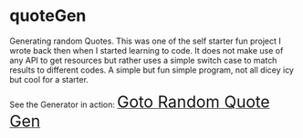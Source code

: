# quoteGen
Generating random Quotes.
This was one of the self starter fun project I wrote back then when I started learning to code. It does not make use of any API to get resources but rather uses a simple 
switch case to match results to different codes. A simple but fun simple program, not all dicey icy but cool for a starter.

See the Generator in action: <a href= "https://codepen.io/walexy09/full/QgpdEY"><span style="font-size:28px;font-color:#ff0000;">Goto Random Quote Gen</span></a>
